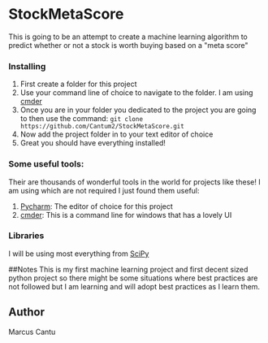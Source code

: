 # StockMetaScore
This is going to be an attempt to create a machine learning algorithm to predict whether or not a stock is worth buying based on a "meta score"

### Installing
1. First create a folder for this project
2. Use your command line of choice to navigate to the folder. I am using [cmder](http://cmder.net/)
3. Once you are in your folder you dedicated to the project you are going to then use the command: ```git clone https://github.com/Cantum2/StockMetaScore.git```
4. Now add the project folder in to your text editor of choice
5. Great you should have everything installed!

### Some useful tools:
Their are thousands of wonderful tools in the world for projects like these! I am using which are not required I just found them useful:
1. [Pycharm](https://www.jetbrains.com/pycharm/): The editor of choice for this project
2. [cmder](http://cmder.net/): This is a command line for windows that has a lovely UI


### Libraries
I will be using most everything from [SciPy](https://www.scipy.org/)


##Notes
This is my first machine learning project and first decent sized python project so there might be some situations where best practices are not followed but I am learning and will adopt best practices as I learn them.
## Author
Marcus Cantu
